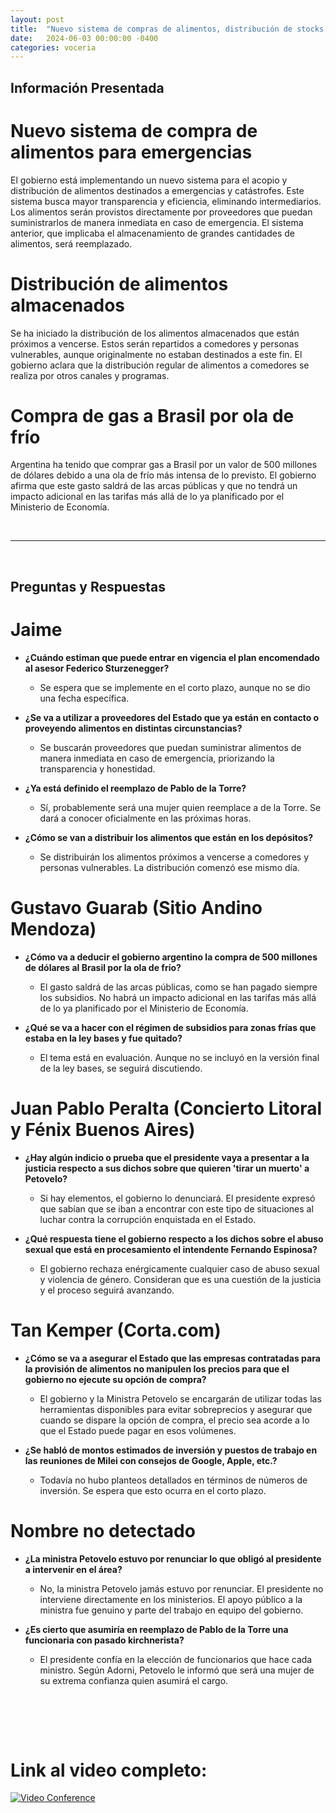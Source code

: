 ```yaml
---
layout: post
title:  "Nuevo sistema de compras de alimentos, distribución de stocks y compra de gas por ola de frío"
date:   2024-06-03 00:00:00 -0400
categories: voceria
---
```



    
## Información Presentada

    
# Nuevo sistema de compra de alimentos para emergencias
El gobierno está implementando un nuevo sistema para el acopio y distribución de alimentos destinados a emergencias y catástrofes. Este sistema busca mayor transparencia y eficiencia, eliminando intermediarios. Los alimentos serán provistos directamente por proveedores que puedan suministrarlos de manera inmediata en caso de emergencia. El sistema anterior, que implicaba el almacenamiento de grandes cantidades de alimentos, será reemplazado.

# Distribución de alimentos almacenados
Se ha iniciado la distribución de los alimentos almacenados que están próximos a vencerse. Estos serán repartidos a comedores y personas vulnerables, aunque originalmente no estaban destinados a este fin. El gobierno aclara que la distribución regular de alimentos a comedores se realiza por otros canales y programas.

# Compra de gas a Brasil por ola de frío
Argentina ha tenido que comprar gas a Brasil por un valor de 500 millones de dólares debido a una ola de frío más intensa de lo previsto. El gobierno afirma que este gasto saldrá de las arcas públicas y que no tendrá un impacto adicional en las tarifas más allá de lo ya planificado por el Ministerio de Economía.

    
<br/>

---

<br/>

## Preguntas y Respuestas


    
# Jaime 

* **¿Cuándo estiman que puede entrar en vigencia el plan encomendado al asesor Federico Sturzenegger?**
  - Se espera que se implemente en el corto plazo, aunque no se dio una fecha específica.

* **¿Se va a utilizar a proveedores del Estado que ya están en contacto o proveyendo alimentos en distintas circunstancias?**
  - Se buscarán proveedores que puedan suministrar alimentos de manera inmediata en caso de emergencia, priorizando la transparencia y honestidad.

* **¿Ya está definido el reemplazo de Pablo de la Torre?**
  - Sí, probablemente será una mujer quien reemplace a de la Torre. Se dará a conocer oficialmente en las próximas horas.

* **¿Cómo se van a distribuir los alimentos que están en los depósitos?**
  - Se distribuirán los alimentos próximos a vencerse a comedores y personas vulnerables. La distribución comenzó ese mismo día.


# Gustavo Guarab (Sitio Andino Mendoza)

* **¿Cómo va a deducir el gobierno argentino la compra de 500 millones de dólares al Brasil por la ola de frío?**
  - El gasto saldrá de las arcas públicas, como se han pagado siempre los subsidios. No habrá un impacto adicional en las tarifas más allá de lo ya planificado por el Ministerio de Economía.

* **¿Qué se va a hacer con el régimen de subsidios para zonas frías que estaba en la ley bases y fue quitado?**
  - El tema está en evaluación. Aunque no se incluyó en la versión final de la ley bases, se seguirá discutiendo.


# Juan Pablo Peralta (Concierto Litoral y Fénix Buenos Aires)

* **¿Hay algún indicio o prueba que el presidente vaya a presentar a la justicia respecto a sus dichos sobre que quieren 'tirar un muerto' a Petovelo?**
  - Si hay elementos, el gobierno lo denunciará. El presidente expresó que sabían que se iban a encontrar con este tipo de situaciones al luchar contra la corrupción enquistada en el Estado.

* **¿Qué respuesta tiene el gobierno respecto a los dichos sobre el abuso sexual que está en procesamiento el intendente Fernando Espinosa?**
  - El gobierno rechaza enérgicamente cualquier caso de abuso sexual y violencia de género. Consideran que es una cuestión de la justicia y el proceso seguirá avanzando.


# Tan Kemper (Corta.com)

* **¿Cómo se va a asegurar el Estado que las empresas contratadas para la provisión de alimentos no manipulen los precios para que el gobierno no ejecute su opción de compra?**
  - El gobierno y la Ministra Petovelo se encargarán de utilizar todas las herramientas disponibles para evitar sobreprecios y asegurar que cuando se dispare la opción de compra, el precio sea acorde a lo que el Estado puede pagar en esos volúmenes.

* **¿Se habló de montos estimados de inversión y puestos de trabajo en las reuniones de Milei con consejos de Google, Apple, etc.?**
  - Todavía no hubo planteos detallados en términos de números de inversión. Se espera que esto ocurra en el corto plazo.


# Nombre no detectado 

* **¿La ministra Petovelo estuvo por renunciar lo que obligó al presidente a intervenir en el área?**
  - No, la ministra Petovelo jamás estuvo por renunciar. El presidente no interviene directamente en los ministerios. El apoyo público a la ministra fue genuino y parte del trabajo en equipo del gobierno.

* **¿Es cierto que asumiría en reemplazo de Pablo de la Torre una funcionaria con pasado kirchnerista?**
  - El presidente confía en la elección de funcionarios que hace cada ministro. Según Adorni, Petovelo le informó que será una mujer de su extrema confianza quien asumirá el cargo.


    <br/>
<br/>
<br/>

# Link al video completo:
[![Video Conference](https://img.youtube.com/vi/82zxleZBcTo/0.jpg)](https://www.youtube.com/watch?v=82zxleZBcTo)

    